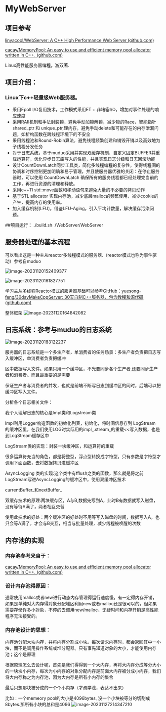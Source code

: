 # MyWebServer

## 项目参考

[linyacool/WebServer: A C++ High Performance Web Server (github.com)](https://github.com/linyacool/WebServer)

[cacay/MemoryPool: An easy to use and efficient memory pool allocator written in C++. (github.com)](https://github.com/cacay/MemoryPool)

Linux高性能服务器编程，游双著.

## 项目介绍：

### Linux下c++轻量级Web服务器。

* 采用Epoll I/O复用技术，工作模式采用ET + 非堵塞I/O，增加对事件处理的响应速度
* 采用RAII机制和手法封装锁，避免手动加锁解锁，减少锁的Race，智能指针shared_ptr 和 unique_ptr,理内存，避免手动delete和可能存在的内存泄漏问题，如析构函数在跨线程环境下的不安全
* 采用线程池和Round-Robin算法，避免线程频繁创建和销毁开销以及高效地为子线程分发任务
* 对于日志系统，基于muduo采用并实现双缓存机制，自定义固定BUFFER并重载运算符，优化异步日志库写入的性能，并且实现日志分级和日志回滚功能 
* 设计CountDownLatch同步工具类，简化多线程编程的复杂性，使得线程间的协调和时序控制更加明确和易于管理，并且使服务器优雅的关闭：在停止服务器时，可以使用 CountDownLatch 确保所有的服务线程都已经处理完当前的工作，再进行资源的清理和释放。
* 采用c++11 std::move函数和移动语句来避免大量的不必要的拷贝动作
* 基于STL allocator 实现内存池，减少底层malloc的频繁使用，减少cookie的产生，提高内存的使用率。
* 加入缓存机制(LFU)，借鉴LFU-Aging，引入平均计数量，解决缓存污染问题。
  
##项目运行：
./build.sh
./WebServer/WebServer

## 服务器处理的基本流程

可以看出这是一种主从reactor多线程模式的服务器.（reactor模式也称为事件驱动）参考自muduo

![image-20231120152409377](https://github.com/yzhao200910/MyWebServer/assets/128422499/84e348ad-9ca7-4fd6-92e2-0f54370751fe)


![image-20231120161827751](https://github.com/yzhao200910/MyWebServer/assets/128422499/1db2bc5e-18ff-4c1c-b092-94b9c9efc0a1)


学习主从多线程Reactor模式的服务器基础可以参考GitHub：[yuesong-feng/30dayMakeCppServer: 30天自制C++服务器，包含教程和源代码 (github.com)](https://github.com/yuesong-feng/30dayMakeCppServer)

整体框架
![image-20231120164842082](https://github.com/yzhao200910/MyWebServer/assets/128422499/7530ace2-30c2-4483-80e5-0008d1448bf0)

## 日志系统：参考与muduo的日志系统
![image-20231120183122237](https://github.com/yzhao200910/MyWebServer/assets/128422499/d5e0637f-7b86-4cda-b014-2ebb0131fcf1)

服务器的⽇志系统是⼀个多⽣产者，单消费者的任务场景：多⽣产者负责把⽇志写⼊缓冲区，单消费者负责把缓冲

区中数据写⼊⽂件。如果只⽤⼀个缓冲区，不光要同步各个⽣产者,还要同步⽣产者和消费者。⽽且最重要的是需要

保证⽣产者与消费者的并发，也就是前端不断写⽇志到缓冲区的同时，后端可以把缓冲区写⼊⽂件。

分析各个日志相关文件：

我个人理解日志的核心是Impl类和Logstream类

Impl利用Logger构造函数的初始化列表，初始化，将时间信息存到 LogStream 的缓冲区⾥，在我们使用LOG时实际用的impl_.stream_的重载<<写入数据，也是到LogStream缓存区中   

LogStream类的实现：封装一块缓冲区，和运算符的重载

很多运算符充当的角色，都是将整型，浮点型转换成字符型，只有参数是字符型才调用下面函数，去将数据拷贝进缓冲区



AsyncLogging 类的实现:这个类中有fflush之类的函数，那么就是将之前LogStream写进AsyncLogging的缓冲区中，使用双缓冲区技术

currentBuffer_和nextBuffer_

双缓存技术的原理:两块缓存区，A与B,数据先写到A，此时B有数据就写入磁盘，没有等待A满了，两者相互交替

使用此技术的好处：两个缓冲区的好处时不用等写入磁盘的时间，数据写入A，也只会等A满了，才会与B交互，相当与批量处理，减少线程被唤醒的次数

## 内存池的实现

### 内存池参考来自于：

[cacay/MemoryPool: An easy to use and efficient memory pool allocator written in C++. (github.com)](https://github.com/cacay/MemoryPool)

### 设计内存池得原因：

通常使用malloc或者new进行动态内存管理得运行速度慢，有一定得内存开销，如果是单纯对大内存得对象分配堆区利用new或者malloc还是很可以的，但如果需要存储许多小对象，不停的去调用new/malloc，无疑时间和内存开销是高性能程序无法接受的。

### 内存池设计的思想：

内存池分配大块内存，并将内存分割成小块。每次请求内存时，都会返回其中一小块，而不是调用操作系统或堆分配器。只有事先知道对象的大小，才能使用内存池；这个是原理

根据原理怎么去设计呢，首先是我们得得到一个大内存，再将大内存分成等分大小的一块块小内存，每次为小内存的对象分配内存是前面大内存被分成小内存，我们将大内存称之为内存池，因为大内存是所有小内存的集合

最后只想那块被分成的一个个小内存（才疏学浅，表达不出来）

比如：一个memeory pool的大小是4096bytes, 没一个小块被等分的切割成8bytes.那所有小块的总和是4096
![image-20231127214347210](https://github.com/yzhao200910/MyWebServer/assets/128422499/40200d9d-b9ec-458b-bb28-a804e097f22a)


